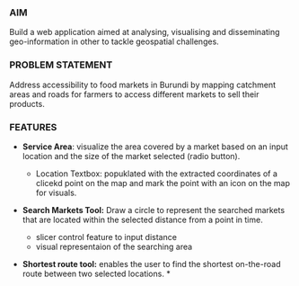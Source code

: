 ### AIM
Build a web application aimed at analysing, visualising and disseminating geo-information in other to tackle geospatial challenges.

### PROBLEM STATEMENT
Address accessibility to food markets in Burundi by mapping catchment areas and roads for farmers to access different markets to sell their products.

### FEATURES
* **Service Area**: visualize the area covered by a market based on an input location and the size of the market selected (radio button). 
    * Location Textbox: popuklated with the extracted coordinates of a clicekd point on the map and mark the point with an icon on the map for visuals.

* **Search Markets Tool:** Draw a circle to represent the searched markets that are located within the selected distance from a point in time.
    * slicer control feature to input distance 
    * visual representaion of the searching area

* **Shortest route tool:** enables the user to find the shortest on-the-road route between two selected locations.
    * 




